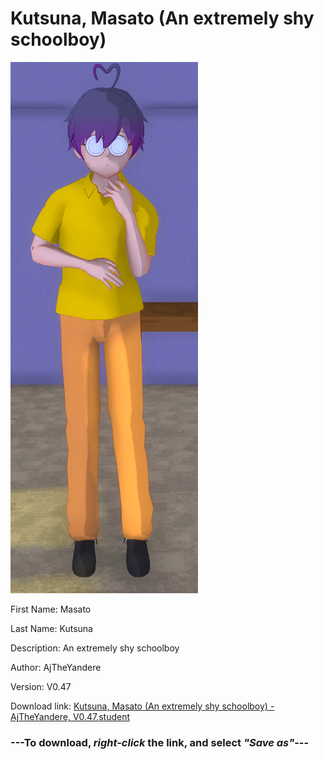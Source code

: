 # Kutsuna, Masato (An extremely shy schoolboy)

<img src="https://raw.githubusercontent.com/Arbiter1223/Daigaku-Gurashi-Custom-Students/master/Students/Files/Kutsuna%2C%20Masato%20(An%20extremely%20shy%20schoolboy).png" title="Kutsuna, Masato (An extremely shy schoolboy) - AjTheYandere, V0.47">

First Name: Masato

Last Name: Kutsuna

Description: An extremely shy schoolboy

Author: AjTheYandere

Version: V0.47

Download link: <a href="https://raw.githubusercontent.com/Arbiter1223/Daigaku-Gurashi-Custom-Students/master/Students/Files/Kutsuna%2C%20Masato%20(An%20extremely%20shy%20schoolboy)%20-%20AjTheYandere%2C%20V0.47.student">Kutsuna, Masato (An extremely shy schoolboy) - AjTheYandere, V0.47.student</a>

### ---**To download, _right-click_ the link, and select _"Save as"_**---
